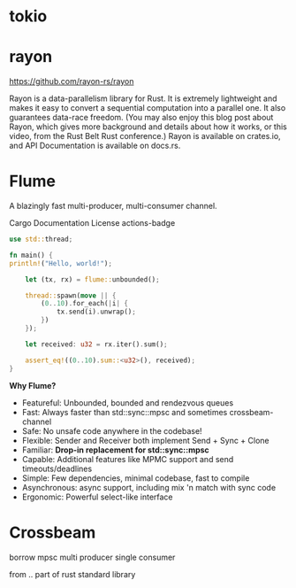 # tokio


# rayon
https://github.com/rayon-rs/rayon


Rayon is a data-parallelism library for Rust. It is extremely lightweight and makes it easy to convert a sequential computation into a parallel one. It also guarantees data-race freedom. (You may also enjoy this blog post about Rayon, which gives more background and details about how it works, or this video, from the Rust Belt Rust conference.) Rayon is available on crates.io, and API Documentation is available on docs.rs.





# Flume

A blazingly fast multi-producer, multi-consumer channel.

Cargo Documentation License actions-badge

```rust
use std::thread;

fn main() {
println!("Hello, world!");

    let (tx, rx) = flume::unbounded();

    thread::spawn(move || {
        (0..10).for_each(|i| {
            tx.send(i).unwrap();
        })
    });

    let received: u32 = rx.iter().sum();

    assert_eq!((0..10).sum::<u32>(), received);
}
```


**Why Flume?**

- Featureful: Unbounded, bounded and rendezvous queues
- Fast: Always faster than std::sync::mpsc and sometimes crossbeam-channel
- Safe: No unsafe code anywhere in the codebase!
- Flexible: Sender and Receiver both implement Send + Sync + Clone
- Familiar: **Drop-in replacement for std::sync::mpsc**
- Capable: Additional features like MPMC support and send timeouts/deadlines
- Simple: Few dependencies, minimal codebase, fast to compile
- Asynchronous: async support, including mix 'n match with sync code
- Ergonomic: Powerful select-like interface




# Crossbeam 

borrow 
mpsc
multi producer single consumer

from .. part of rust standard library
